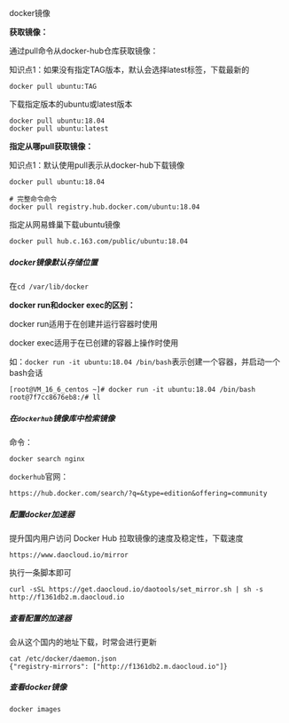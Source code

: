 docker镜像



**获取镜像：**

通过pull命令从docker-hub仓库获取镜像：

知识点1：如果没有指定TAG版本，默认会选择latest标签，下载最新的

```
docker pull ubuntu:TAG
```

下载指定版本的ubuntu或latest版本

```
docker pull ubuntu:18.04
docker pull ubuntu:latest
```



**指定从哪pull获取镜像：**

知识点1：默认使用pull表示从docker-hub下载镜像

```shell
docker pull ubuntu:18.04

# 完整命令命令
docker pull registry.hub.docker.com/ubuntu:18.04
```



指定从网易蜂巢下载ubuntu镜像

```
docker pull hub.c.163.com/public/ubuntu:18.04
```



##### docker镜像默认存储位置

在`cd /var/lib/docker`









**docker run和docker exec的区别：**

docker run适用于在创建并运行容器时使用

docker exec适用于在已创建的容器上操作时使用



如：`docker run -it ubuntu:18.04 /bin/bash`表示创建一个容器，并启动一个bash会话

```shell
[root@VM_16_6_centos ~]# docker run -it ubuntu:18.04 /bin/bash
root@7f7cc8676eb8:/# ll
```





##### 在`dockerhub`镜像库中检索镜像

命令：

`docker search nginx `

`dockerhub`官网：

`https://hub.docker.com/search/?q=&type=edition&offering=community`



##### 配置docker加速器

提升国内用户访问 Docker Hub 拉取镜像的速度及稳定性，下载速度

`https://www.daocloud.io/mirror`

执行一条脚本即可

```
curl -sSL https://get.daocloud.io/daotools/set_mirror.sh | sh -s http://f1361db2.m.daocloud.io
```



##### 查看配置的加速器

会从这个国内的地址下载，时常会进行更新

```shell
cat /etc/docker/daemon.json
{"registry-mirrors": ["http://f1361db2.m.daocloud.io"]}
```



##### 查看docker镜像

```
docker images
```



